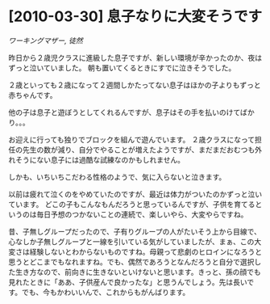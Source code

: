 # [2010-03-30] 息子なりに大変そうです
_ワーキングマザー, 徒然_

昨日から２歳児クラスに進級した息子ですが、新しい環境が辛かったのか、夜はずっと泣いていました。
朝も置いてくるときにすでに泣きそうでした。

２歳といっても２歳になって２週間しかたってない息子はほかの子よりもずっと赤ちゃんです。

他の子は息子と遊ぼうとしてくれるんですが、息子はその手を払いのけてばかり。。。

お迎えに行っても独りでブロックを組んで遊んでいます。
２歳クラスになって担任の先生の数が減り、自分でやることが増えたようですが、まだまだおむつも外れそうにない息子には過酷な試練なのかもしれません。

しかも、いちいちこだわる性格のようで、気に入らないと泣きます。

以前は疲れて泣くのをやめていたのですが、最近は体力がついたのかずっと泣いています。
どこの子もこんなもんだろうと思っているんですが、子供を育てるというのは毎日予想のつかないことの連続で、楽しいやら、大変やらですね。

昔、子無しグループだったので、子有りグループの人がたいそう上から目線で、心なしか子無しグループと一線を引いている気がしていましたが、まぁ、この大変さは経験しないとわからないものですね。母親って悲劇のヒロインになろうと思うとどこまでもなれますね。でも、偶然であろうとなんだろうと自分で選択した生き方なので、前向きに生きないといけないと思います。きっと、孫の顔でも見れたときに「ああ、子供産んで良かったな」と思うんでしょう。先は長いです。でも、今もかわいいんで、これからもがんばります。


